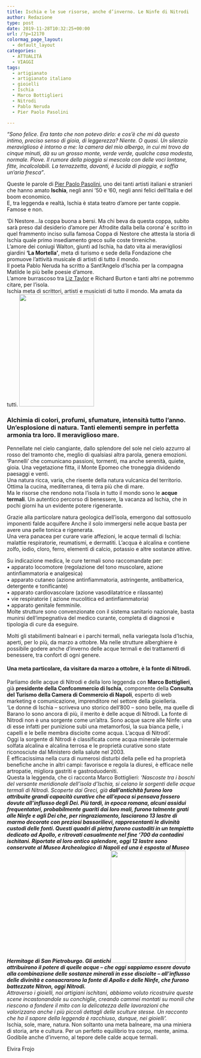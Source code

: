 ```yaml
---
title: Ischia e le sue risorse, anche d’inverno. Le Ninfe di Nitrodi
author: Redazione
type: post
date: 2019-11-28T10:32:25+00:00
url: /?p=12170
colormag_page_layout:
  - default_layout
categories:
  - ATTUALITÀ
  - VIAGGI
tags:
  - artigianato
  - artigianato italiano
  - gioielli
  - Ischia
  - Marco Bottiglieri
  - Nitrodi
  - Pablo Neruda
  - Pier Paolo Pasolini

---
```

_&#8220;Sono felice. Era tanto che non potevo dirlo: e cos’è che mi dà questo intimo, preciso senso di gioia, di leggerezza? Niente. O quasi. Un silenzio meraviglioso è intorno a me: la camera del mio albergo, in cui mi trovo da cinque minuti, dà su un grosso monte, verde verde, qualche casa modesta, normale. Piove. Il rumore della pioggia si mescola con delle voci lontane, fitte, incalcolabili. La terrazzetta, davanti, è lucida di pioggia, e soffia un’aria fresca&#8221;_.

Queste le parole di [Pier Paolo Pasolini][1], uno dei tanti artisti italiani e stranieri che hanno amato **Ischia**, negli anni ’50 e ’60, negli anni felici dell’Italia e del boom economico.  
E, tra leggenda e realtà, Ischia è stata teatro d’amore per tante coppie. Famose e non.

‘Di Nestore…la coppa buona a bersi. Ma chi beva da questa coppa, subito sarà preso dal desiderio d’amore per Afrodite dalla bella corona’ è scritto in quel frammento inciso sulla famosa Coppa di Nestore che attesta la storia di Ischia quale primo insediamento greco sulle coste tirreniche.  
L’amore dei coniugi Walton, giunti ad Ischia, ha dato vita ai meravigliosi giardini **‘La Mortella’**, meta di turismo e sede della Fondazione che promuove l’attività musicale di artisti di tutto il mondo.  
Il poeta Pablo Neruda ha scritto a Sant’Angelo d’Ischia per la compagna Matilde le più belle poesie d’amore.  
L’amore burrascoso tra [Liz Taylor][2] e Richard Burton e tanti altri ne potremmo citare, per l’isola.  
Ischia meta di scrittori, artisti e musicisti di tutto il mondo. Ma amata da tutti. <img decoding="async" loading="lazy" class="alignleft size-medium wp-image-12173" src="https://progressonline.it/wp-content/uploads/2019/11/foto-Ischia-3-200x300.jpeg" alt="" width="200" height="300" />

### Alchimia di colori, profumi, sfumature, intensità tutto l’anno. Un’esplosione di natura. Tanti elementi sempre in perfetta armonia tra loro. Il meraviglioso mare.

Pennellate nel cielo cangiante, dallo splendore del sole nel cielo azzurro al rosso del tramonto che, meglio di qualsiasi altra parola, genera emozioni. ‘Pannelli’ che comunicano passioni, tormenti, ma anche serenità, quiete, gioia. Una vegetazione fitta, il Monte Epomeo che troneggia dividendo paesaggi e venti.  
Una natura ricca, varia, che risente della natura vulcanica del territorio. Ottima la cucina, mediterranea, di terra più che di mare.  
Ma le risorse che rendono nota l’isola in tutto il mondo sono le **acque termali**. Un autentico percorso di benessere, la vacanza ad Ischia, che in pochi giorni ha un evidente potere rigenerante.

Grazie alla particolare natura geologica dell&#8217;isola, emergono dal sottosuolo imponenti falde acquifere Anche il solo immergersi nelle acque basta per avere una pelle tonica e rigenerata.  
Una vera panacea per curare varie affezioni, le acque termali di Ischia: malattie respiratorie, reumatismi, e dermatiti. L’acqua è alcalina e contiene zolfo, iodio, cloro, ferro, elementi di calcio, potassio e altre sostanze attive.

Su indicazione medica, le cure termali sono raccomandate per:  
• apparato locomotore (regolazione del tono muscolare, azione antinfiammatoria e analgesica)  
• apparato cutaneo (azione antinfiammatoria, astringente, antibatterica, detergente e tonificante)  
• apparato cardiovascolare (azione vasodilatatrice e rilassante)  
• vie respiratorie ( azione mucolitica ed antinfiammatoria)  
• apparato genitale femminile.  
Molte strutture sono convenzionate con il sistema sanitario nazionale, basta munirsi dell’impegnativa del medico curante, completa di diagnosi e tipologia di cure da eseguire.

Molti gli stabilimenti balneari e i parchi termali, nella variegata Isola d’Ischia, aperti, per lo più, da marzo a ottobre. Ma nelle strutture alberghiere è possibile godere anche d’inverno delle acque termali e dei trattamenti di benessere, tra confort di ogni genere.

#### Una meta particolare, da visitare da marzo a ottobre, è la **fonte di Nitrodi**.

Parliamo delle acque di Nitrodi e della loro leggenda con **Marco Bottiglieri**, già **presidente della Confcommercio di Ischia**, componente della **Consulta del Turismo della Camera di Commercio di Napoli**, esperto di web marketing e comunicazione, imprenditore nel settore della gioielleria.  
‘Le donne di Ischia – scriveva uno storico dell’800 – sono belle, ma quelle di Barano lo sono ancora di più, il merito è delle acque di Nitrodi. La fonte di Nitrodi non è una sorgente come un’altra. Sono acque sacre alle Ninfe: una di esse infatti per punizione subì una metamorfosi, la sua bianca pelle, i capelli e le belle membra disciolte come acqua. L’acqua di Nitrodi’.  
Oggi la sorgente di Nitrodi è classificata come acqua minerale ipotermale solfata alcalina e alcalina terrosa e le proprietà curative sono state riconosciute dal Ministero della salute nel 2003.  
È efficacissima nella cura di numerosi disturbi della pelle ed ha proprietà benefiche anche in altri campi: favorisce e regola la diuresi, è efficace nelle artropatie, migliora gastriti e gastroduodeniti.  
Questa la leggenda, che ci racconta Marco Bottiglieri: _‘Nascoste tra i boschi del versante meridionale dell’isola d’Ischia, si celano le sorgenti delle acque termali di Nitrodi. Scoperte dai Greci, già __dall’antichità furono loro attribuite grandi capacità curative che all’epoca si pensava fossero dovute all’influsso degli Dei. Più tardi, in epoca romana, alcuni assidui frequentatori, probabilmente guariti dai loro mali, furono talmente grati alle Ninfe e agli Dei che, per ringraziamento, lasciarono 13 lastre di marmo decorate con preziosi bassorilievi, rappresentanti le divinità custodi delle fonti. Questi quadri di pietra furono custoditi in un tempietto dedicato ad Apollo, e ritrovati casualmente nel fine ‘700 da contadini ischitani. Riportate al loro antico splendore, oggi 12 lastre sono conservate al Museo Archeologico di Napoli ed una è esposta al Museo Hermitage di San Pietroburgo. Gli antichi<img decoding="async" loading="lazy" class="alignleft size-medium wp-image-12172" src="https://progressonline.it/wp-content/uploads/2019/11/foto-Ischia-2-200x300.jpeg" alt="" width="200" height="300" /> attribuirono il potere di quelle acque &#8211; che oggi sappiamo essere dovuto alla combinazione delle sostanze minerali in esse disciolte &#8211; all’influsso delle divinità e consacrarono la fonte di Apollo e delle Ninfe, che furono battezzate Nitron, oggi Nitrodi.__  
Attraverso i gioielli, noi artigiani ischitani, abbiamo voluto ricostruire queste scene incastonandole su conchiglie, creando cammei montati su monili che riescono a fondere il mito con la delicatezza delle lavorazioni che valorizzano anche i più piccoli dettagli delle sculture stesse. Un racconto che ha il sapore della leggenda è racchiuso, dunque, nei gioielli’._  
Ischia, sole, mare, natura. Non soltanto una meta balneare, ma una miniera di storia, arte e cultura. Per un perfetto equilibrio tra corpo, mente, anima. Godibile anche d’inverno, al tepore delle calde acque termali.

Elvira Frojo

 [1]: https://progressonline.it/anna-e-diversa-da-tutte/
 [2]: https://progressonline.it/la-fortuna-chiamarsi-zeffirelli/